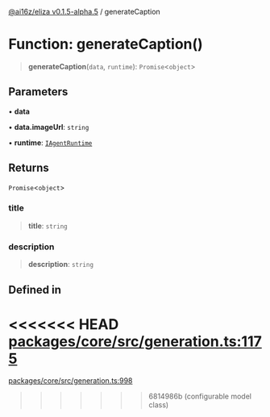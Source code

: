 [@ai16z/eliza v0.1.5-alpha.5](../index.md) / generateCaption

# Function: generateCaption()

> **generateCaption**(`data`, `runtime`): `Promise`\<`object`\>

## Parameters

• **data**

• **data.imageUrl**: `string`

• **runtime**: [`IAgentRuntime`](../interfaces/IAgentRuntime.md)

## Returns

`Promise`\<`object`\>

### title

> **title**: `string`

### description

> **description**: `string`

## Defined in

<<<<<<< HEAD
[packages/core/src/generation.ts:1175](https://github.com/ai16z/eliza/blob/main/packages/core/src/generation.ts#L1175)
=======
[packages/core/src/generation.ts:998](https://github.com/ai16z/eliza/blob/main/packages/core/src/generation.ts#L998)
>>>>>>> 6814986b (configurable model class)
